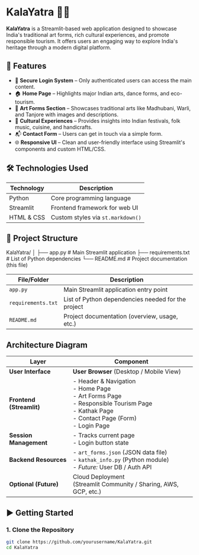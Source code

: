# KalaYatra 🎨🌿

**KalaYatra** is a Streamlit-based web application designed to showcase India's traditional art forms, rich cultural experiences, and promote responsible tourism. It offers users an engaging way to explore India's heritage through a modern digital platform.

## 🚀 Features

- 🔐 **Secure Login System** – Only authenticated users can access the main content.
- 🏠 **Home Page** – Highlights major Indian arts, dance forms, and eco-tourism.
- 🎨 **Art Forms Section** – Showcases traditional arts like Madhubani, Warli, and Tanjore with images and descriptions.
- 🎉 **Cultural Experiences** – Provides insights into Indian festivals, folk music, cuisine, and handicrafts.
- 📬 **Contact Form** – Users can get in touch via a simple form.
- 🌐 **Responsive UI** – Clean and user-friendly interface using Streamlit's components and custom HTML/CSS.

## 🛠️ Technologies Used

| Technology     | Description                            |
|----------------|----------------------------------------|
| Python         | Core programming language              |
| Streamlit      | Frontend framework for web UI          |
| HTML & CSS     | Custom styles via `st.markdown()`      |


## 📂 Project Structure

KalaYatra/
│
├── app.py # Main Streamlit application
├── requirements.txt # List of Python dependencies
└── README.md # Project documentation (this file)

| **File/Folder**    | **Description**                                    |
| ------------------ | -------------------------------------------------- |
| `app.py`           | Main Streamlit application entry point             |
| `requirements.txt` | List of Python dependencies needed for the project |
| `README.md`        | Project documentation (overview, usage, etc.)      |


## Architecture Diagram

| **Layer**                | **Component**                                                                                                                                                 |
| ------------------------ | ------------------------------------------------------------------------------------------------------------------------------------------------------------- |
| **User Interface**       | **User Browser** (Desktop / Mobile View)                                                                                                                      |
| **Frontend (Streamlit)** | - Header & Navigation  <br> - Home Page <br> - Art Forms Page <br> - Responsible Tourism Page <br> - Kathak Page <br> - Contact Page (Form) <br> - Login Page |
| **Session Management**   | - Tracks current page  <br> - Login button state                                                                                                              |
| **Backend Resources**    | - `art_forms.json` (JSON data file) <br> - `kathak_info.py` (Python module) <br> - *Future:* User DB / Auth API                                               |
| **Optional (Future)**    | Cloud Deployment <br> (Streamlit Community / Sharing, AWS, GCP, etc.)                                                                                         |


## ▶️ Getting Started

### 1. Clone the Repository

```bash
git clone https://github.com/yourusername/KalaYatra.git
cd KalaYatra
